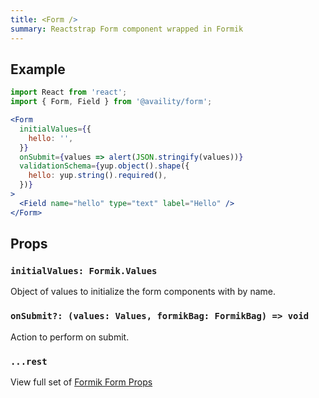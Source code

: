 ```yaml
---
title: <Form />
summary: Reactstrap Form component wrapped in Formik
---
```


## Example

```jsx live=true header=Form.js viewCode=true
import React from 'react';
import { Form, Field } from '@availity/form';

<Form
  initialValues={{
    hello: '',
  }}
  onSubmit={values => alert(JSON.stringify(values))}
  validationSchema={yup.object().shape({
    hello: yup.string().required(),
  })}
>
  <Field name="hello" type="text" label="Hello" />
</Form>
```

## Props

### `initialValues: Formik.Values`
Object of values to initialize the form components with by name.

### `onSubmit?: (values: Values, formikBag: FormikBag) => void`
Action to perform on submit.

### `...rest`

View full set of [Formik Form Props](https://jaredpalmer.com/formik/docs/api/formik#props)